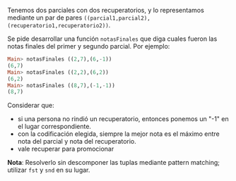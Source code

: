 Tenemos dos parciales con dos recuperatorios, y lo representamos mediante un par de pares `((parcial1,parcial2),(recuperatorio1,recuperatorio2))`.

Se pide desarrollar una función `notasFinales` que diga cuales fueron las notas finales del primer y segundo parcial. Por ejemplo:

```haskell
Main> notasFinales ((2,7),(6,-1))
(6,7)
Main> notasFinales ((2,2),(6,2))
(6,2)
Main> notasFinales ((8,7),(-1,-1))
(8,7)
```

Considerar que:

* si una persona no rindió un recuperatorio, entonces ponemos un "-1" en el lugar correspondiente.
* con la codificación elegida, siempre la mejor nota es el máximo entre nota del parcial y nota del recuperatorio.
* vale recuperar para promocionar

**Nota**: Resolverlo sin descomponer las tuplas mediante pattern matching; utilizar `fst` y `snd` en su lugar.
